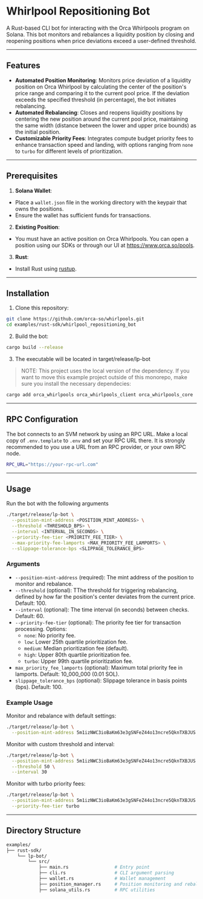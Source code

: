 # Whirlpool Repositioning Bot
A Rust-based CLI bot for interacting with the Orca Whirlpools program on Solana. This bot monitors and rebalances a liquidity position by closing and reopening positions when price deviations exceed a user-defined threshold.

---

## Features
- **Automated Position Monitoring**: Monitors price deviation of a liquidity position on Orca Whirlpool by calculating the center of the position's price range and comparing it to the current pool price. If the deviation exceeds the specified threshold (in percentage), the bot initiates rebalancing.
- **Automated Rebalancing**: Closes and reopens liquidity positions by centering the new position around the current pool price, maintaining the same width (distance between the lower and upper price bounds) as the initial position.
- **Customizable Priority Fees**: Integrates compute budget priority fees to enhance transaction speed and landing, with options ranging from `none` to `turbo` for different levels of prioritization.

---

## Prerequisites
1. **Solana Wallet**:
  - Place a `wallet.json` file in the working directory with the keypair that owns the positions.
  - Ensure the wallet has sufficient funds for transactions.
2. **Existing Position**:
  - You must have an active position on Orca Whirlpools. You can open a position using our SDKs or through our UI at https://www.orca.so/pools.
3. **Rust**:
  - Install Rust using [rustup](https://rustup.rs/).

---

## Installation
1. Clone this repository:
  ```bash
  git clone https://github.com/orca-so/whirlpools.git
  cd examples/rust-sdk/whirlpool_repositioning_bot
  ```
2. Build the bot:
  ```bash
  cargo build --release
  ```
3. The executable will be located in target/release/lp-bot

> NOTE: This project uses the local version of the dependency. If you want to move this example project outside of this monorepo, make sure you install the necessary dependecies:
  ```bash
  cargo add orca_whirlpools orca_whirlpools_client orca_whirlpools_core
  ```


---

## RPC Configuration
The bot connects to an SVM network by using an RPC URL. Make a local copy of `.env.template` to `.env` and set your RPC URL there. It is strongly recommended to you use a URL from an RPC provider, or your own RPC node.

```bash
RPC_URL="https://your-rpc-url.com"
```

---

## Usage
Run the bot with the following arguments
```bash
./target/release/lp-bot \
  --position-mint-address <POSITION_MINT_ADDRESS> \
  --threshold <THRESHOLD_BPS> \
  --interval <INTERVAL_IN_SECONDS> \
  --priority-fee-tier <PRIORITY_FEE_TIER> \
  --max-priority-fee-lamports <MAX_PRIORITY_FEE_LAMPORTS> \
  --slippage-tolerance-bps <SLIPPAGE_TOLERANCE_BPS>
```

### Arguments
- `--position-mint-address` (required): The mint address of the position to monitor and rebalance.
- `--threshold` (optional): TThe threshold for triggering rebalancing, defined by how far the position's center deviates from the current price. Default: 100.
- `--interval` (optional): The time interval (in seconds) between checks. Default: 60.
- `--priority-fee-tier` (optional): The priority fee tier for transaction processing. Options:
  - `none`: No priority fee.
  - `low`: Lower 25th quartile prioritization fee.
  - `medium`: Median prioritization fee (default).
  - `high`: Upper 80th quartile prioritization fee.
  - `turbo`: Upper 99th quartile prioritization fee.
- `max_priority_fee_lamports` (optional): Maximum total priority fee in lamports. Default: 10_000_000 (0.01 SOL).
- `slippage_tolerance_bps` (optional): Slippage tolerance in basis points (bps). Default: 100.

### Example Usage
Monitor and rebalance with default settings:
```bash
./target/release/lp-bot \
  --position-mint-address 5m1izNWC3ioBaKm63e3gSNFeZ44o13ncre5QknTXBJUS
```

Monitor with custom threshold and interval:
```bash
./target/release/lp-bot \
  --position-mint-address 5m1izNWC3ioBaKm63e3gSNFeZ44o13ncre5QknTXBJUS \
  --threshold 50 \
  --interval 30
```

Monitor with turbo priority fees:
```bash
./target/release/lp-bot \
  --position-mint-address 5m1izNWC3ioBaKm63e3gSNFeZ44o13ncre5QknTXBJUS \
  --priority-fee-tier turbo
```

---

## Directory Structure

```bash
examples/
├── rust-sdk/
    └── lp-bot/
        └── src/
            ├── main.rs                 # Entry point
            ├── cli.rs                  # CLI argument parsing
            ├── wallet.rs               # Wallet management
            ├── position_manager.rs     # Position monitoring and rebalancing
            ├── solana_utils.rs         # RPC utilities
```
